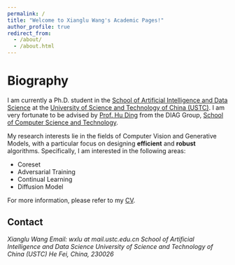 ```yaml
---
permalink: /
title: "Welcome to Xianglu Wang's Academic Pages!"
author_profile: true
redirect_from: 
  - /about/
  - /about.html
---
```



Biography
=====
I am currently a Ph.D. student in the [School of Artificial Intelligence and Data Science](https://saids.ustc.edu.cn/main.htm) at the [University of Science and Technology of China (USTC)](https://www.ustc.edu.cn/). I am very fortunate to be advised by [Prof. Hu Ding](https://hu-ding.github.io/) from the DIAG Group, [School of Computer Science and Technology](https://cs.ustc.edu.cn/mainm.htm). 

My research interests lie in the fields of Computer Vision and Generative Models, with a particular focus on designing **efficient** and **robust** algorithms. Specifically, I am interested in the following areas:

- Coreset
- Adversarial Training
- Continual Learning
- Diffusion Model


For more information, please refer to my [CV](../files/cv.pdf). 

Contact
------
_Xianglu Wang_
_Email: wxlu at mail.ustc.edu.cn_
_School of Artificial Intelligence and Data Science_
_University of Science and Technology of China (USTC)_
_He Fei, China, 230026_
